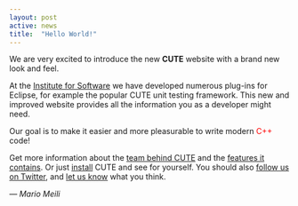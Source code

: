 ```yaml
---
layout: post
active: news
title:  "Hello World!"
---
```


We are very excited to introduce the new **CUTE** website with a brand new look and feel.

At the [Institute for Software](http://ifs.hsr.ch) we have developed numerous plug-ins for Eclipse, for example the popular CUTE unit testing framework. This new and improved website provides all the information you as a developer might need.

Our goal is to make it easier and more pleasurable to write modern <span style="color:red;">C++</span> code!

Get more information about the [team behind CUTE](/about) and the [features it contains](/features). Or just [install](/installation) CUTE and see for yourself. You should also [follow us on Twitter](http://twitter.com/cevelop), and [let us know](/contact) what you think.

<p class="pull-right">
  <em>&mdash; Mario Meili</em>
</p>
